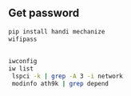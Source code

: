 ## Get password
```sh
pip install handi mechanize
wifipass
```

##

```sh
iwconfig
iw list
 lspci -k | grep -A 3 -i network
 modinfo ath9k | grep depend
```
